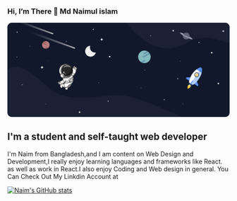 ### Hi, I’m There 👋 Md Naimul islam
<img className="p-3" src="https://github.com/Naimcoder/Naimcoder/blob/main/top-bg.png" alt="" />

## I'm a student and self-taught web developer

I'm Naim from Bangladesh,and I am content on Web Design and Development,I really enjoy learning  languages and frameworks like React.
as well as work in React.I also enjoy Coding and Web design in general. You Can Check Out My Linkdin Account at

[![Naim's GitHub stats](https://github-readme-stats.vercel.app/api?username=Naim&show_icons=true&theme=radical)](https://github.com/Naim/github-readme-stats)


